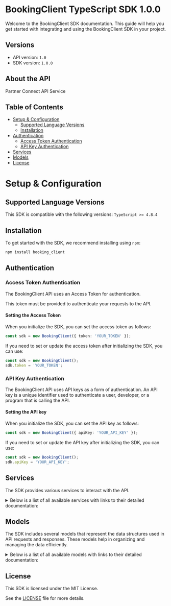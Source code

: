 # BookingClient TypeScript SDK 1.0.0

Welcome to the BookingClient SDK documentation. This guide will help you get started with integrating and using the BookingClient SDK in your project.

## Versions

- API version: `1.0`
- SDK version: `1.0.0`

## About the API

Partner Connect API Service

## Table of Contents

- [Setup & Configuration](#setup--configuration)
  - [Supported Language Versions](#supported-language-versions)
  - [Installation](#installation)
- [Authentication](#authentication)
  - [Access Token Authentication](#access-token-authentication)
  - [API Key Authentication](#api-key-authentication)
- [Services](#services)
- [Models](#models)
- [License](#license)

# Setup & Configuration

## Supported Language Versions

This SDK is compatible with the following versions: `TypeScript >= 4.8.4`

## Installation

To get started with the SDK, we recommend installing using `npm`:

```bash
npm install booking_client
```

## Authentication

### Access Token Authentication

The BookingClient API uses an Access Token for authentication.

This token must be provided to authenticate your requests to the API.

#### Setting the Access Token

When you initialize the SDK, you can set the access token as follows:

```ts
const sdk = new BookingClient({ token: 'YOUR_TOKEN' });
```

If you need to set or update the access token after initializing the SDK, you can use:

```ts
const sdk = new BookingClient();
sdk.token = 'YOUR_TOKEN';
```

### API Key Authentication

The BookingClient API uses API keys as a form of authentication. An API key is a unique identifier used to authenticate a user, developer, or a program that is calling the API.

#### Setting the API key

When you initialize the SDK, you can set the API key as follows:

```ts
const sdk = new BookingClient({ apiKey: 'YOUR_API_KEY' });
```

If you need to set or update the API key after initializing the SDK, you can use:

```ts
const sdk = new BookingClient();
sdk.apiKey = 'YOUR_API_KEY';
```

## Services

The SDK provides various services to interact with the API.

<details> 
<summary>Below is a list of all available services with links to their detailed documentation:</summary>

| Name                                                                                   |
| :------------------------------------------------------------------------------------- |
| [DemandApiV3CompatibleService](documentation/services/DemandApiV3CompatibleService.md) |
| [DemandApiV2CompatibleService](documentation/services/DemandApiV2CompatibleService.md) |

</details>

## Models

The SDK includes several models that represent the data structures used in API requests and responses. These models help in organizing and managing the data efficiently.

<details> 
<summary>Below is a list of all available models with links to their detailed documentation:</summary>

| Name                                                                                                             | Description                                                                                                                                                                                                                                                                                               |
| :--------------------------------------------------------------------------------------------------------------- | :-------------------------------------------------------------------------------------------------------------------------------------------------------------------------------------------------------------------------------------------------------------------------------------------------------- |
| [SearchInputDto](documentation/models/SearchInputDto.md)                                                         |                                                                                                                                                                                                                                                                                                           |
| [ResponseOutputListSearchOutputDto](documentation/models/ResponseOutputListSearchOutputDto.md)                   |                                                                                                                                                                                                                                                                                                           |
| [SearchAccept](documentation/models/SearchAccept.md)                                                             |                                                                                                                                                                                                                                                                                                           |
| [DetailsInputDto](documentation/models/DetailsInputDto.md)                                                       |                                                                                                                                                                                                                                                                                                           |
| [ResponseOutputListDetailsOutputDto](documentation/models/ResponseOutputListDetailsOutputDto.md)                 |                                                                                                                                                                                                                                                                                                           |
| [PostDetailsAccept](documentation/models/PostDetailsAccept.md)                                                   |                                                                                                                                                                                                                                                                                                           |
| [ConstantInputDto](documentation/models/ConstantInputDto.md)                                                     |                                                                                                                                                                                                                                                                                                           |
| [ResponseOutputConstantsOutputDto](documentation/models/ResponseOutputConstantsOutputDto.md)                     |                                                                                                                                                                                                                                                                                                           |
| [GetAccommodationConstantsAccept](documentation/models/GetAccommodationConstantsAccept.md)                       |                                                                                                                                                                                                                                                                                                           |
| [ResponseOutputV2ReviewScoresOutputDto](documentation/models/ResponseOutputV2ReviewScoresOutputDto.md)           |                                                                                                                                                                                                                                                                                                           |
| [ReviewScoresInputDto](documentation/models/ReviewScoresInputDto.md)                                             |                                                                                                                                                                                                                                                                                                           |
| [GetHotelsReviewScoresAccept](documentation/models/GetHotelsReviewScoresAccept.md)                               |                                                                                                                                                                                                                                                                                                           |
| [ResponseOutputV2HotelsOutputDto](documentation/models/ResponseOutputV2HotelsOutputDto.md)                       |                                                                                                                                                                                                                                                                                                           |
| [HotelsInputDto](documentation/models/HotelsInputDto.md)                                                         |                                                                                                                                                                                                                                                                                                           |
| [GetHotelsAccept](documentation/models/GetHotelsAccept.md)                                                       |                                                                                                                                                                                                                                                                                                           |
| [ResponseOutputV2HotelTypesOutputDto](documentation/models/ResponseOutputV2HotelTypesOutputDto.md)               |                                                                                                                                                                                                                                                                                                           |
| [HotelTypeInputDto](documentation/models/HotelTypeInputDto.md)                                                   |                                                                                                                                                                                                                                                                                                           |
| [GetHotelTypesAccept](documentation/models/GetHotelTypesAccept.md)                                               |                                                                                                                                                                                                                                                                                                           |
| [ResponseOutputV2HotelThemeTypesOutputDto](documentation/models/ResponseOutputV2HotelThemeTypesOutputDto.md)     |                                                                                                                                                                                                                                                                                                           |
| [HotelThemeTypeInputDto](documentation/models/HotelThemeTypeInputDto.md)                                         |                                                                                                                                                                                                                                                                                                           |
| [GetHotelThemeTypesAccept](documentation/models/GetHotelThemeTypesAccept.md)                                     |                                                                                                                                                                                                                                                                                                           |
| [ResponseOutputV2HotelFacilityTypeOutputDto](documentation/models/ResponseOutputV2HotelFacilityTypeOutputDto.md) |                                                                                                                                                                                                                                                                                                           |
| [HotelFacilityInputDto](documentation/models/HotelFacilityInputDto.md)                                           |                                                                                                                                                                                                                                                                                                           |
| [GetRoomFacilityTypesAccept](documentation/models/GetRoomFacilityTypesAccept.md)                                 |                                                                                                                                                                                                                                                                                                           |
| [ResponseOutputV2HotelAvailabilityOutputDto](documentation/models/ResponseOutputV2HotelAvailabilityOutputDto.md) |                                                                                                                                                                                                                                                                                                           |
| [HotelAvailabilityInputDto](documentation/models/HotelAvailabilityInputDto.md)                                   |                                                                                                                                                                                                                                                                                                           |
| [GetHotelAvailabilityAccept](documentation/models/GetHotelAvailabilityAccept.md)                                 |                                                                                                                                                                                                                                                                                                           |
| [ResponseOutputV2BlockAvailabilityOutputDto](documentation/models/ResponseOutputV2BlockAvailabilityOutputDto.md) |                                                                                                                                                                                                                                                                                                           |
| [BlockAvailabilityInputDto](documentation/models/BlockAvailabilityInputDto.md)                                   |                                                                                                                                                                                                                                                                                                           |
| [GetBlockAvailabilityAccept](documentation/models/GetBlockAvailabilityAccept.md)                                 |                                                                                                                                                                                                                                                                                                           |
| [BookerInputDto](documentation/models/BookerInputDto.md)                                                         | The booker's information.                                                                                                                                                                                                                                                                                 |
| [GuestsInputDto](documentation/models/GuestsInputDto.md)                                                         | The guest details for the request.                                                                                                                                                                                                                                                                        |
| [SearchInputDtoExtras](documentation/models/SearchInputDtoExtras.md)                                             | Input parameter to request for additional information about the products.                                                                                                                                                                                                                                 |
| [Coordinates](documentation/models/Coordinates.md)                                                               | Limit the result list to the specified coordinates.                                                                                                                                                                                                                                                       |
| [Platform](documentation/models/Platform.md)                                                                     | The booker platform for showing the platform based deals and prices.                                                                                                                                                                                                                                      |
| [TravelPurpose](documentation/models/TravelPurpose.md)                                                           | The travel purpose of the booker.                                                                                                                                                                                                                                                                         |
| [UserGroups](documentation/models/UserGroups.md)                                                                 | The user groups that the booker is a member of.                                                                                                                                                                                                                                                           |
| [AllocationInputDto](documentation/models/AllocationInputDto.md)                                                 | The exact allocation of guests to rooms.                                                                                                                                                                                                                                                                  |
| [SearchOutputDto](documentation/models/SearchOutputDto.md)                                                       |                                                                                                                                                                                                                                                                                                           |
| [PriceDataDtoDouble](documentation/models/PriceDataDtoDouble.md)                                                 | The price components of this product or selection of products. 'base' and 'extra_charges' are returned only when explicitly requested (via 'extras=extra_charges').                                                                                                                                       |
| [ProductDto](documentation/models/ProductDto.md)                                                                 |                                                                                                                                                                                                                                                                                                           |
| [ExtraChargesDtoDouble](documentation/models/ExtraChargesDtoDouble.md)                                           | The charge breakdown. Includes taxes and fees.                                                                                                                                                                                                                                                            |
| [PoliciesDto](documentation/models/PoliciesDto.md)                                                               | The policies for this product.                                                                                                                                                                                                                                                                            |
| [PriceDataDtoListChargeDto](documentation/models/PriceDataDtoListChargeDto.md)                                   | The price components of this product or selection of products. 'base' and 'extra_charges' are returned only when explicitly requested (via 'extras=extra_charges').                                                                                                                                       |
| [DealDto](documentation/models/DealDto.md)                                                                       | This specifies the deal tagging for the product.                                                                                                                                                                                                                                                          |
| [CancellationDto](documentation/models/CancellationDto.md)                                                       | The cancellation policy for this product.                                                                                                                                                                                                                                                                 |
| [MealPlanDto](documentation/models/MealPlanDto.md)                                                               | The meal plan policy for this product.                                                                                                                                                                                                                                                                    |
| [PaymentDto](documentation/models/PaymentDto.md)                                                                 | Payment terms and conditions for this product.                                                                                                                                                                                                                                                            |
| [Type\_](documentation/models/Type_.md)                                                                          | The cancellation scheme supported by this product.                                                                                                                                                                                                                                                        |
| [Meals](documentation/models/Meals.md)                                                                           | The meals included in the meal plan.                                                                                                                                                                                                                                                                      |
| [Plan](documentation/models/Plan.md)                                                                             | The meal plan included in this product.                                                                                                                                                                                                                                                                   |
| [PaymentTypes](documentation/models/PaymentTypes.md)                                                             |                                                                                                                                                                                                                                                                                                           |
| [ExtraChargesDtoListChargeDto](documentation/models/ExtraChargesDtoListChargeDto.md)                             | The charge breakdown. Includes taxes and fees.                                                                                                                                                                                                                                                            |
| [ChargeDto](documentation/models/ChargeDto.md)                                                                   |                                                                                                                                                                                                                                                                                                           |
| [Mode](documentation/models/Mode.md)                                                                             |                                                                                                                                                                                                                                                                                                           |
| [Tags](documentation/models/Tags.md)                                                                             |                                                                                                                                                                                                                                                                                                           |
| [DetailsInputDtoExtras](documentation/models/DetailsInputDtoExtras.md)                                           | Input parameter to request for additional information about the accommodation property. It should be passed as a JSON array with one or more items.                                                                                                                                                       |
| [DetailsInputDtoLanguages](documentation/models/DetailsInputDtoLanguages.md)                                     | An IETF language tag code that uniquely identifies a supported human language or dialect as described here: https://en.wikipedia.org/wiki/IETF_language_tag. Note that in in demand-api-v3-compatible the whole tag is always lowercase. Examples: "nl" for Dutch/Nederlands or "en-us" for English (US). |
| [DetailsOutputDto](documentation/models/DetailsOutputDto.md)                                                     |                                                                                                                                                                                                                                                                                                           |
| [TranslatedString](documentation/models/TranslatedString.md)                                                     | Translated description of this room. The maximum number of characters returned may be limited by contract.                                                                                                                                                                                                |
| [CheckinCheckoutTimesDto](documentation/models/CheckinCheckoutTimesDto.md)                                       |                                                                                                                                                                                                                                                                                                           |
| [ContactsDto](documentation/models/ContactsDto.md)                                                               | Contact information of the accommodation.                                                                                                                                                                                                                                                                 |
| [FacilityDto](documentation/models/FacilityDto.md)                                                               | The list of facilities available in this property. Requires `{"extras":["facilities"]}`.                                                                                                                                                                                                                  |
| [DescriptionDto](documentation/models/DescriptionDto.md)                                                         | Textual information about the accommodation. Requires `{"extras":["description"]}`.                                                                                                                                                                                                                       |
| [KeyCollectionInformationDto](documentation/models/KeyCollectionInformationDto.md)                               |                                                                                                                                                                                                                                                                                                           |
| [LocationDto](documentation/models/LocationDto.md)                                                               | All location related information of this accommodation property.                                                                                                                                                                                                                                          |
| [PhotoDto](documentation/models/PhotoDto.md)                                                                     |                                                                                                                                                                                                                                                                                                           |
| [ProgramSettingsDto](documentation/models/ProgramSettingsDto.md)                                                 | Details of programmes undergone by the property.                                                                                                                                                                                                                                                          |
| [RatingDto](documentation/models/RatingDto.md)                                                                   |                                                                                                                                                                                                                                                                                                           |
| [RoomDto](documentation/models/RoomDto.md)                                                                       | The list of room types available at this property. Requires `{"extras":["rooms"]}`.                                                                                                                                                                                                                       |
| [LocalTime](documentation/models/LocalTime.md)                                                                   | The time till when checkout can be done at this property.                                                                                                                                                                                                                                                 |
| [ContactDto](documentation/models/ContactDto.md)                                                                 | Contact information of the accommodation. It can be `null` if the data is missing.                                                                                                                                                                                                                        |
| [FacilityDtoAttributes](documentation/models/FacilityDtoAttributes.md)                                           | List of optional attributes for this facility.                                                                                                                                                                                                                                                            |
| [TranslationInformation](documentation/models/TranslationInformation.md)                                         | Text containing important information about the property. The value is translated in the requested languages.                                                                                                                                                                                             |
| [TruncatedString](documentation/models/TruncatedString.md)                                                       | The translated description text of this accommodation property in the requested languages. The maximum number of characters returned may be limited by contract.                                                                                                                                          |
| [AlternativeKeyLocationDto](documentation/models/AlternativeKeyLocationDto.md)                                   | Alternate location to collect the key of this accommodation property. This is returned if the key to access the property is in another location.                                                                                                                                                          |
| [LazyTranslatedString](documentation/models/LazyTranslatedString.md)                                             | Translated accommodation address.                                                                                                                                                                                                                                                                         |
| [CoordinatesDto](documentation/models/CoordinatesDto.md)                                                         | A signed integer number that uniquely identifies a city.                                                                                                                                                                                                                                                  |
| [PhotoUrlDto](documentation/models/PhotoUrlDto.md)                                                               |                                                                                                                                                                                                                                                                                                           |
| [StarsType](documentation/models/StarsType.md)                                                                   | An enumerated value describing which type of stars this accommodation has.                                                                                                                                                                                                                                |
| [RoomDtoAttributes](documentation/models/RoomDtoAttributes.md)                                                   | Lists a set of attribute qualifiers for this room. Will not be returned if no relevant attributes are applicable.                                                                                                                                                                                         |
| [BedOptionDto](documentation/models/BedOptionDto.md)                                                             | Lists all possible bedding options for this room or apartment.                                                                                                                                                                                                                                            |
| [CribsAndExtraBedsDto](documentation/models/CribsAndExtraBedsDto.md)                                             | Lists room options regarding adding cribs and/or extra beds.                                                                                                                                                                                                                                              |
| [RoomMaximumOccupancyDto](documentation/models/RoomMaximumOccupancyDto.md)                                       | Occupancy limits and options.                                                                                                                                                                                                                                                                             |
| [NumberOfRoomsDto](documentation/models/NumberOfRoomsDto.md)                                                     | Total rooms available.                                                                                                                                                                                                                                                                                    |
| [BedConfigurationDto](documentation/models/BedConfigurationDto.md)                                               | Lists all alternative bed configurations that are supported.                                                                                                                                                                                                                                              |
| [BedDto](documentation/models/BedDto.md)                                                                         | Detail list of all different types and number of beds included in this configuration.                                                                                                                                                                                                                     |
| [Constants](documentation/models/Constants.md)                                                                   | Allows to filter the results only for specific sections.                                                                                                                                                                                                                                                  |
| [ConstantInputDtoLanguages](documentation/models/ConstantInputDtoLanguages.md)                                   |                                                                                                                                                                                                                                                                                                           |
| [Meta](documentation/models/Meta.md)                                                                             |                                                                                                                                                                                                                                                                                                           |
| [ReviewScoresOutputDto](documentation/models/ReviewScoresOutputDto.md)                                           |                                                                                                                                                                                                                                                                                                           |
| [ScoreBreakdown](documentation/models/ScoreBreakdown.md)                                                         | A breakdown of scores per reviewer type and review question.                                                                                                                                                                                                                                              |
| [ScoreDistribution](documentation/models/ScoreDistribution.md)                                                   | A breakdown of all review scores into buckets 1 - 10.                                                                                                                                                                                                                                                     |
| [QuestionDto](documentation/models/QuestionDto.md)                                                               | Review scores per question.                                                                                                                                                                                                                                                                               |
| [ReviewScoresInputDtoLanguage](documentation/models/ReviewScoresInputDtoLanguage.md)                             | Code of the language used to render response. Please check the "Possible Values" section of the documentation for the accepted language codes.                                                                                                                                                            |
| [ReviewerType](documentation/models/ReviewerType.md)                                                             | Limits reviews to those written by specific reviewer type.                                                                                                                                                                                                                                                |
| [HotelsOutputDto](documentation/models/HotelsOutputDto.md)                                                       |                                                                                                                                                                                                                                                                                                           |
| [HotelDataDto](documentation/models/HotelDataDto.md)                                                             | Hotel specific information.                                                                                                                                                                                                                                                                               |
| [RoomDataDto](documentation/models/RoomDataDto.md)                                                               | This block has room data for this hotel.                                                                                                                                                                                                                                                                  |
| [HotelPhotoDto](documentation/models/HotelPhotoDto.md)                                                           | Photos specific information of the hotel.                                                                                                                                                                                                                                                                 |
| [RoomInfoDto](documentation/models/RoomInfoDto.md)                                                               |                                                                                                                                                                                                                                                                                                           |
| [BedroomDto](documentation/models/BedroomDto.md)                                                                 |                                                                                                                                                                                                                                                                                                           |
| [RoomOccupancyDto](documentation/models/RoomOccupancyDto.md)                                                     |                                                                                                                                                                                                                                                                                                           |
| [RoomSizeDto](documentation/models/RoomSizeDto.md)                                                               |                                                                                                                                                                                                                                                                                                           |
| [HotelsInputDtoLanguage](documentation/models/HotelsInputDtoLanguage.md)                                         | The language code to return the results in. Please check the "Possible Values" section of the documentation for the accepted language codes.                                                                                                                                                              |
| [HotelsInputDtoExtras](documentation/models/HotelsInputDtoExtras.md)                                             | Returns extra bits of information about hotels.                                                                                                                                                                                                                                                           |
| [HotelTypesOutputDto](documentation/models/HotelTypesOutputDto.md)                                               |                                                                                                                                                                                                                                                                                                           |
| [TranslationDto](documentation/models/TranslationDto.md)                                                         |                                                                                                                                                                                                                                                                                                           |
| [HotelTypeInputDtoLanguages](documentation/models/HotelTypeInputDtoLanguages.md)                                 | Limit the results to these languages. Please check the "Possible Values" section of the documentation for the accepted language codes.                                                                                                                                                                    |
| [HotelThemeTypesOutputDto](documentation/models/HotelThemeTypesOutputDto.md)                                     |                                                                                                                                                                                                                                                                                                           |
| [HotelFacilityTypeOutputDto](documentation/models/HotelFacilityTypeOutputDto.md)                                 |                                                                                                                                                                                                                                                                                                           |
| [HotelFacilityInputDtoLanguages](documentation/models/HotelFacilityInputDtoLanguages.md)                         | Limit the results to these languages. Please check the "Possible Values" section of the documentation for the accepted language codes.                                                                                                                                                                    |
| [HotelAvailabilityOutputDto](documentation/models/HotelAvailabilityOutputDto.md)                                 |                                                                                                                                                                                                                                                                                                           |
| [HotelAvailabilityInputDtoUserPlatform](documentation/models/HotelAvailabilityInputDtoUserPlatform.md)           | The user's platform.                                                                                                                                                                                                                                                                                      |
| [BlockAvailabilityOutputDto](documentation/models/BlockAvailabilityOutputDto.md)                                 |                                                                                                                                                                                                                                                                                                           |
| [BlockOutputDto](documentation/models/BlockOutputDto.md)                                                         | The object containing all the relevant information for the combination of room, policy, meal and occupancy that determines the price." A block is the unique entity you book with booking.com.                                                                                                            |
| [BlockAvailabilityInputDtoExtras](documentation/models/BlockAvailabilityInputDtoExtras.md)                       | The extra items for this request. See the documentation for more details about each extra.                                                                                                                                                                                                                |
| [BlockAvailabilityInputDtoLanguage](documentation/models/BlockAvailabilityInputDtoLanguage.md)                   | Specify the language for: block_id, policies, room texts and hotel descriptions. Note: not all text is translated in all languages. Please check the "Possible Values" section of the documentation for the accepted language codes.                                                                      |
| [BlockAvailabilityInputDtoUserPlatform](documentation/models/BlockAvailabilityInputDtoUserPlatform.md)           | The user's platform.                                                                                                                                                                                                                                                                                      |

</details>

## License

This SDK is licensed under the MIT License.

See the [LICENSE](LICENSE) file for more details.
